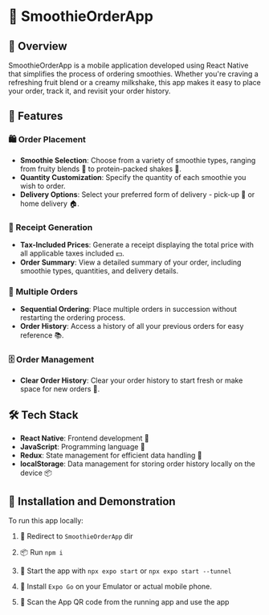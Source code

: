 # 🍹 SmoothieOrderApp

## 📝 Overview

SmoothieOrderApp is a mobile application developed using React Native that simplifies the process of ordering smoothies. Whether you're craving a refreshing fruit blend or a creamy milkshake, this app makes it easy to place your order, track it, and revisit your order history.

## 🌟 Features

### 🛍️ Order Placement
- **Smoothie Selection**: Choose from a variety of smoothie types, ranging from fruity blends 🍓 to protein-packed shakes 🥤.
- **Quantity Customization**: Specify the quantity of each smoothie you wish to order.
- **Delivery Options**: Select your preferred form of delivery - pick-up 🚗 or home delivery 🏠.

### 🧾 Receipt Generation
- **Tax-Included Prices**: Generate a receipt displaying the total price with all applicable taxes included 💵.
- **Order Summary**: View a detailed summary of your order, including smoothie types, quantities, and delivery details.

### 🔄 Multiple Orders
- **Sequential Ordering**: Place multiple orders in succession without restarting the ordering process.
- **Order History**: Access a history of all your previous orders for easy reference 📚.

### 🗄️ Order Management
- **Clear Order History**: Clear your order history to start fresh or make space for new orders 🧹.

## 🛠️ Tech Stack

- **React Native**: Frontend development 📱
- **JavaScript**: Programming language 📜
- **Redux**: State management for efficient data handling 🔄
- **localStorage**: Data management for storing order history locally on the device 📦

## 🚀 Installation and Demonstration

To run this app locally:

1. 📁 Redirect to `SmoothieOrderApp` dir

2. 📦 Run `npm i`

3. 🚀 Start the app with `npx expo start` or `npx expo start --tunnel`

4. 📱 Install `Expo Go` on your Emulator or actual mobile phone.

5. 📸 Scan the App QR code from the running app and use the app